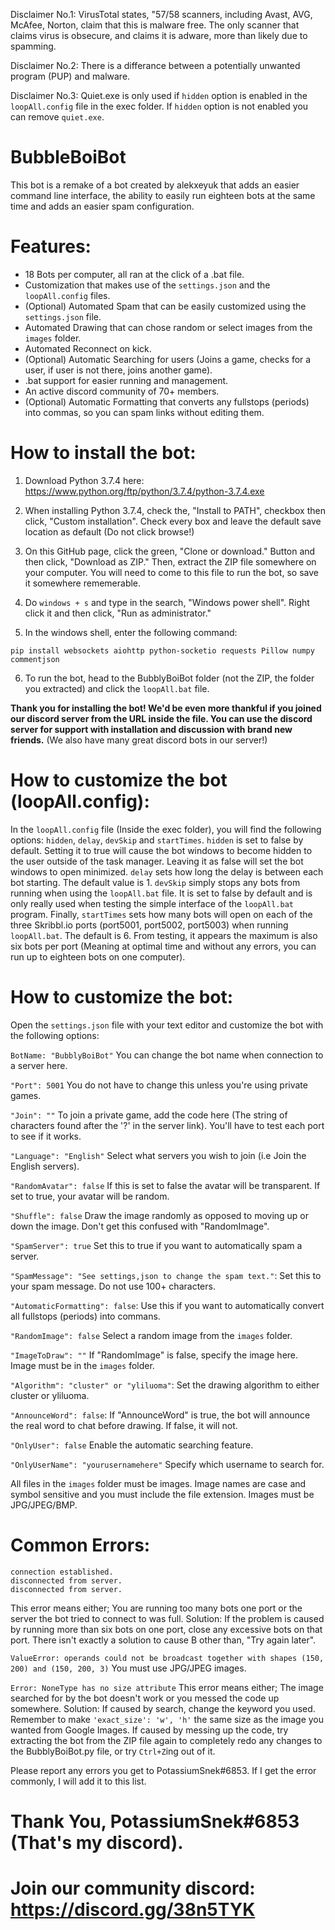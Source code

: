 Disclaimer No.1: VirusTotal states, "57/58 scanners, including Avast, AVG, McAfee, Norton, claim that this is malware free. The only scanner that claims virus is obsecure, and claims it is adware, more than likely due to spamming.


Disclaimer No.2: There is a differance between a potentially unwanted program (PUP) and malware.


Disclaimer No.3: Quiet.exe is only used if `hidden` option is enabled in the `loopAll.config` file in the exec folder. If `hidden` option is not enabled you can remove `quiet.exe`.


# BubbleBoiBot
This bot is a remake of a bot created by alekxeyuk that adds an easier command line interface, the ability to easily run eighteen bots at the same time and adds an easier spam configuration.


# Features:
- 18 Bots per computer, all ran at the click of a .bat file.
- Customization that makes use of the `settings.json` and the `loopAll.config` files.
- (Optional) Automated Spam that can be easily customized using the `settings.json` file.
- Automated Drawing that can chose random or select images from the `images` folder.
- Automated Reconnect on kick.
- (Optional) Automatic Searching for users (Joins a game, checks for a user, if user is not there, joins another game).
- .bat support for easier running and management.
- An active discord community of 70+ members.
- (Optional) Automatic Formatting that converts any fullstops (periods) into commas, so you can spam links without editing them.


# How to install the bot:
1. Download Python 3.7.4 here: https://www.python.org/ftp/python/3.7.4/python-3.7.4.exe

2. When installing Python 3.7.4, check the, "Install to PATH", checkbox then click, "Custom installation". Check every box and leave the default save location as default (Do not click browse!)

3. On this GitHub page, click the green, "Clone or download." Button and then click, "Download as ZIP." Then, extract the ZIP file somewhere on your computer. You will need to come to this file to run the bot, so save it somewhere rememerable.

4. Do `windows + s` and type in the search, "Windows power shell". Right click it and then click, "Run as administrator."

5. In the windows shell, enter the following command:
```
pip install websockets aiohttp python-socketio requests Pillow numpy commentjson
```
6. To run the bot, head to the BubblyBoiBot folder (not the ZIP, the folder you extracted) and click the `loopAll.bat` file.


**Thank you for installing the bot! We'd be even more thankful if you joined our discord server from the URL inside the file. You can use the discord server for support with installation and discussion with brand new friends.**
(We also have many great discord bots in our server!)


# How to customize the bot (loopAll.config):
In the `loopAll.config` file (Inside the exec folder), you will find the following options: `hidden`, `delay`, `devSkip` and `startTimes`. `hidden` is set to false by default. Setting it to true will cause the bot windows to become hidden to the user outside of the task manager. Leaving it as false will set the bot windows to open minimized. `delay` sets how long the delay is between each bot starting. The default value is 1. `devSkip` simply stops any bots from running when using the `loopAll.bat` file. It is set to false by default and is only really used when testing the simple interface of the `loopAll.bat` program. Finally, `startTimes` sets how many bots will open on each of the three Skribbl.io ports (port5001, port5002, port5003) when running `loopAll.bat`. The default is 6. From testing, it appears the maximum is also six bots per port (Meaning at optimal time and without any errors, you can run up to eighteen bots on one computer).


# How to customize the bot:
Open the `settings.json` file with your text editor and customize the bot with the following options:

`BotName: "BubblyBoiBot"` You can change the bot name when connection to a server here.

`"Port": 5001` You do not have to change this unless you're using private games.

`"Join": ""` To join a private game, add the code here (The string of characters found after the '?' in the server link). You'll have to test each port to see if it works.

`"Language": "English"` Select what servers you wish to join (i.e Join the English servers).

`"RandomAvatar": false` If this is set to false the avatar will be transparent. If set to true, your avatar will be random.

`"Shuffle": false` Draw the image randomly as opposed to moving up or down the image. Don't get this confused with "RandomImage".

`"SpamServer": true` Set this to true if you want to automatically spam a server.

`"SpamMessage": "See settings,json to change the spam text."`: Set this to your spam message. Do not use 100+ characters.

`"AutomaticFormatting": false`: Use this if you want to automatically convert all fullstops (periods) into commans.

`"RandomImage": false` Select a random image from the `images` folder.

`"ImageToDraw": ""` If "RandomImage" is false, specify the image here. Image must be in the `images` folder.

`"Algorithm": "cluster" or "yliluoma"`: Set the drawing algorithm to either cluster or yliluoma.

`"AnnounceWord": false`: If "AnnounceWord" is true, the bot will announce the real word to chat before drawing. If false, it will not.

`"OnlyUser": false` Enable the automatic searching feature.

`"OnlyUserName": "yourusernamehere"` Specify which username to search for.

All files in the `images` folder must be images.
Image names are case and symbol sensitive and you must include the file extension.
Images must be JPG/JPEG/BMP.


# Common Errors:
```
connection established.
disconnected from server.
disconnected from server.
```
This error means either; You are running too many bots one port or the server the bot tried to connect to was full. Solution: If the problem is caused by running more than six bots on one port, close any excessive bots on that port. There isn't exactly a solution to cause B other than, "Try again later".

`ValueError: operands could not be broadcast together with shapes (150, 200) and (150, 200, 3)` You must use JPG/JPEG images.

`Error: NoneType has no size attribute` This error means either; The image searched for by the bot doesn't work or you messed the code up somewhere. Solution: If caused by search, change the keyword you used. Remember to make `'exact_size': 'w', 'h'` the same size as the image you wanted from Google Images. If caused by messing up the code, try extracting the bot from the ZIP file again to completely redo any changes to the BubblyBoiBot.py file, or try `Ctrl+Z`ing out of it.

Please report any errors you get to PotassiumSnek#6853. If I get the error commonly, I will add it to this list.
# Thank You, PotassiumSnek#6853 (That's my discord).
# Join our community discord: https://discord.gg/38n5TYK
